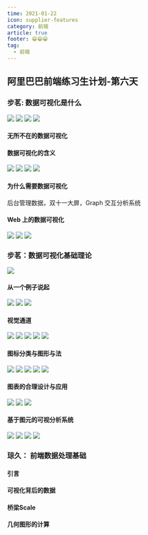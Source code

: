 ```yaml
---
time: 2021-01-22
icon: supplier-features
category: 前端
article: true
footer: 😁😁😁
tag:
  - 前端
---
```


## 阿里巴巴前端练习生计划-第六天

### 步茗: 数据可视化是什么

![](./../.vuepress/img01/6-01.jpg)
![](./../.vuepress/img01/6-02.jpg)
![](./../.vuepress/img01/6-03.jpg)
![](./../.vuepress/img01/6-04.jpg)

#### 无所不在的数据可视化

#### 数据可视化的含义

![](./../.vuepress/img01/6-05.jpg)
![](./../.vuepress/img01/6-06.jpg)
![](./../.vuepress/img01/6-07.jpg)
![](./../.vuepress/img01/6-08.jpg)

#### 为什么需要数据可视化

后台管理数据，双十一大屏，Graph 交互分析系统

#### Web 上的数据可视化

![](./../.vuepress/img01/6-09.jpg)
![](./../.vuepress/img01/6-10.jpg)
![](./../.vuepress/img01/6-11.jpg)

### 步茗：数据可视化基础理论

![](./../.vuepress/img01/6-12.jpg)

#### 从一个例子说起

![](./../.vuepress/img01/6-13.jpg)
![](./../.vuepress/img01/6-14.jpg)
![](./../.vuepress/img01/6-15.jpg)

#### 视觉通道

![](./../.vuepress/img01/6-16.jpg)
![](./../.vuepress/img01/6-17.jpg)
![](./../.vuepress/img01/6-18.jpg)
![](./../.vuepress/img01/6-19.jpg)
![](./../.vuepress/img01/6-20.jpg)

#### 图标分类与图形与法

![](./../.vuepress/img01/6-21.jpg)
![](./../.vuepress/img01/6-22.jpg)
![](./../.vuepress/img01/6-28.jpg)
![](./../.vuepress/img01/6-29.jpg)
![](./../.vuepress/img01/6-30.jpg)

#### 图表的合理设计与应用

![](./../.vuepress/img01/6-31.jpg)
![](./../.vuepress/img01/6-32.jpg)
![](./../.vuepress/img01/6-33.jpg)

#### 基于图元的可视分析系统

![](./../.vuepress/img01/6-34.jpg)
![](./../.vuepress/img01/6-35.jpg)
![](./../.vuepress/img01/6-36.jpg)
![](./../.vuepress/img01/6-37.jpg)

### 琼久： 前端数据处理基础

#### 引言

#### 可视化背后的数据

#### 桥梁Scale

#### 几何图形的计算


